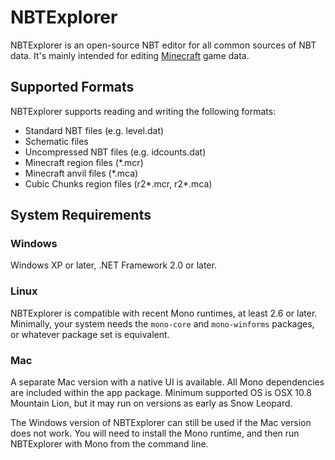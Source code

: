 # NBTExplorer

NBTExplorer is an open-source NBT editor for all common sources of NBT data.  It's mainly intended for editing [Minecraft](http://www.minecraft.net) game data.

## Supported Formats

NBTExplorer supports reading and writing the following formats:

* Standard NBT files (e.g. level.dat)
* Schematic files
* Uncompressed NBT files (e.g. idcounts.dat)
* Minecraft region files (*.mcr)
* Minecraft anvil files (*.mca)
* Cubic Chunks region files (r2*.mcr, r2*.mca)

## System Requirements

### Windows

Windows XP or later, .NET Framework 2.0 or later.

### Linux

NBTExplorer is compatible with recent Mono runtimes, at least 2.6 or later.
Minimally, your system needs the `mono-core` and `mono-winforms` packages, or whatever package set is equivalent.

### Mac

A separate Mac version with a native UI is available.  All Mono dependencies are included within the app package.
Minimum supported OS is OSX 10.8 Mountain Lion, but it may run on versions as early as Snow Leopard.

The Windows version of NBTExplorer can still be used if the Mac version does not work.  You will need to install the
Mono runtime, and then run NBTExplorer with Mono from the command line.